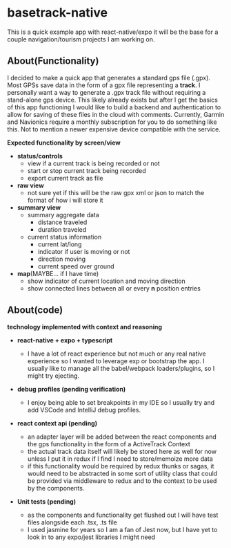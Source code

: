 # basetrack-native
This is a quick example app with react-native/expo it will be the base for a couple navigation/tourism projects I am working on.

## About(Functionality)
I decided to make a quick app that generates a standard gps file (.gpx).
Most GPSs save data in the form of a gpx file representing a **track**.
I personally want a way to generate a .gpx track file without requiring a stand-alone gps device.
This likely already exists but after I get the basics of this app functioning I would like to build a backend and authentication to allow for saving of these files in the cloud with comments.
Currently, Garmin and Navionics require a monthly subscription for you to do something like this.
Not to mention a newer expensive device compatible with the service.

**Expected functionality by screen/view**

- **status/controls**
    - view if a current track is being recorded or not
    - start or stop current track being recorded
    - export current track as file
- **raw view**
    - not sure yet if this will be the raw gpx xml or json to match the format of how i will store it  
- **summary view**
    - summary aggregate data
        - distance traveled
        - duration traveled
    - current status information
        - current lat/long
        - indicator if user is moving or not
        - direction moving
        - current speed over ground
 - **map**(MAYBE... if I have time)
    - show indicator of current location and moving direction
    - show connected lines between all or every **n** position entries
    
## About(code)

**technology implemented with context and reasoning**

 - **react-native + expo + typescript**
    - I have a lot of react experience but not much or any real native experience so I wanted to leverage exp or bootstrap the app.
    I usually like to manage all the babel/webpack loaders/plugins, so I might try ejecting.
 
 - **debug profiles (pending verification)**
    - I enjoy being able to set breakpoints in my IDE so I usually try and add VSCode and IntelliJ debug profiles.
 
 - **react context api (pending)**
    - an adapter layer will be added between the react components and the gps functionality in the form of a ActiveTrack Context
    - the actual track data itself will likely be stored here as well for now unless I put it in redux if I find I need to store/memoize more data
    - if this functionality would be required by redux thunks or sagas, it would need to be abstracted in some sort of utility class that could be provided via middleware to redux and to the context to be used by the components.

 - **Unit tests (pending)**
    - as the components and functionality get flushed out I will have test files alongside each .tsx, .ts file
    - I used jasmine for years so I am a fan of Jest now, but I have yet to look in to any expo/jest libraries I might need
